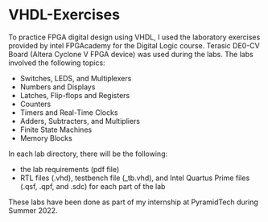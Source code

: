 # VHDL-Exercises
To practice FPGA digital design using VHDL, I used the laboratory exercises provided by intel FPGAcademy for the Digital Logic course. Terasic DE0-CV Board (Altera Cyclone V FPGA device) was used during the labs.
The labs involved the following topics:
  - Switches, LEDS, and Multiplexers
  - Numbers and Displays
  - Latches, Flip-flops and Registers
  - Counters
  - Timers and Real-Time Clocks
  - Adders, Subtracters, and Multipliers
  - Finite State Machines
  - Memory Blocks

In each lab directory, there will be the following:  
  - the lab requirements (pdf file)  
  - RTL files (.vhd), testbench file (_tb.vhd), and Intel Quartus Prime files (.qsf, .qpf, and .sdc) for each part of the lab

These labs have been done as part of my internship at PyramidTech during Summer 2022.
